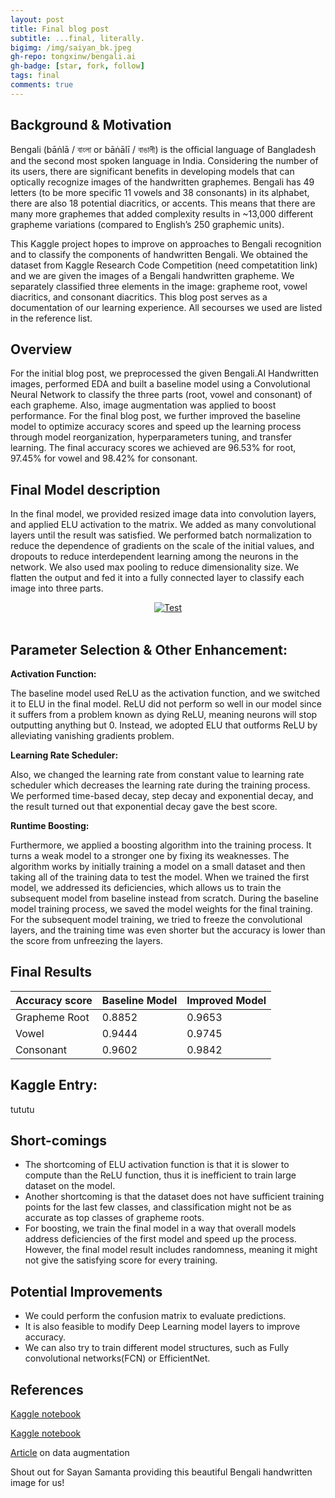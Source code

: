 ```yaml
---
layout: post
title: Final blog post
subtitle: ...final, literally. 
bigimg: /img/saiyan_bk.jpeg
gh-repo: tongxinw/bengali.ai
gh-badge: [star, fork, follow]
tags: final
comments: true
---
```


## Background & Motivation

Bengali (bāṅlā / বাংলা or bāṅālī / বাঙালী) is the official language of Bangladesh and the second most spoken language in India. Considering the number of its users, there are significant benefits in developing models that can optically recognize images of the handwritten graphemes. Bengali has 49 letters (to be more specific 11 vowels and 38 consonants) in its alphabet, there are also 18 potential diacritics, or accents. This means that there are many more graphemes that added complexity results in ~13,000 different grapheme variations (compared to English’s 250 graphemic units). 

This Kaggle project hopes to improve on approaches to Bengali recognition and to classify the components of handwritten Bengali. We obtained the dataset from Kaggle Research Code Competition (need competatition link) and we are given the images of a Bengali handwritten grapheme. We separately classified three elements in the image: grapheme root, vowel diacritics, and consonant diacritics. This blog post serves as a documentation of our learning experience. All secourses we used are listed in the reference list. 


## Overview

For the initial blog post, we preprocessed the given Bengali.AI Handwritten images, performed EDA and built a baseline model using a Convolutional Neural Network to classify the three parts (root, vowel and consonant) of each grapheme. Also, image augmentation was applied to boost performance. For the final blog post, we further improved the baseline model to optimize accuracy scores and speed up the learning process through model reorganization, hyperparameters tuning, and transfer learning. The final accuracy scores we achieved are 96.53% for root, 97.45% for vowel and 98.42% for consonant.

## Final Model description

In the final model, we provided resized image data into convolution layers, and applied ELU activation to the matrix. We added as many convolutional layers until the result was satisfied. We performed batch normalization to reduce the dependence of gradients on the scale of the initial values, and dropouts to reduce interdependent learning among the neurons in the network. We also used max pooling to reduce dimensionality size. We flatten the output and fed it into a fully connected layer to classify each image into three parts.

<div style="text-align:center;">
  <a href="https://tongxinw.github.io/bengali.ai/img/summary.png">
    <img src="https://tongxinw.github.io/bengali.ai/img/summary.png" alt="Test">
  </a>
</div>
<br/>

## Parameter Selection & Other Enhancement:

**Activation Function:**

The baseline model used ReLU as the activation function, and we switched it to ELU in the final model. ReLU did not perform so well in our model since it suffers from a problem known as dying ReLU, meaning neurons will stop outputting anything but 0. Instead, we adopted ELU that outforms ReLU by alleviating vanishing gradients problem.

**Learning Rate Scheduler:**

Also, we changed the learning rate from constant value to learning rate scheduler which decreases the learning rate during the training process. We performed time-based decay, step decay and exponential decay, and the result turned out that exponential decay gave the best score.

**Runtime Boosting:**

Furthermore, we applied a boosting algorithm into the training process. It turns a weak model to a stronger one by fixing its weaknesses. The algorithm works by initially training a model on a small dataset and then taking all of the training data to test the model. When we trained the first model, we addressed its deficiencies, which allows us to train the subsequent model from baseline instead from scratch. During the baseline model training process, we saved the model weights for the final training. For the subsequent model training, we tried to freeze the convolutional layers, and the training time was even shorter but the accuracy is lower than the score from unfreezing the layers. 

## Final Results 

| Accuracy score | Baseline Model | Improved Model |
| :-------------- |:------------- | :------------- |
| Grapheme Root | 0.8852 | 0.9653 |
| Vowel | 0.9444 | 0.9745 |
| Consonant | 0.9602 | 0.9842 |

## Kaggle Entry:
 tututu

## Short-comings

- The shortcoming of ELU activation function is that it is slower to compute than the ReLU function, thus it is inefficient to train large dataset on the model.
- Another shortcoming is that the dataset does not have sufficient training points for the last few classes, and classification might not be as accurate as top classes of grapheme roots.
- For boosting, we train the final model in a way that overall models address  deficiencies of the first model and speed up the process. However, the final model result includes randomness, meaning it might not give the satisfying score for every training.


## Potential Improvements

- We could perform the confusion matrix to evaluate predictions.
- It is also feasible to modify Deep Learning model layers to improve accuracy.
- We can also try to train different model structures, such as Fully convolutional networks(FCN) or EfficientNet. 

## References
[Kaggle notebook](https://www.kaggle.com/kaushal2896/bengali-graphemes-starter-eda-multi-output-cnn)

[Kaggle notebook](https://www.kaggle.com/gpreda/bengali-ai-handwritten-grapheme-getting-started)

[Article](https://towardsdatascience.com/image-augmentation-for-deep-learning-histogram-equalization-a71387f609b2) on data augmentation

Shout out for Sayan Samanta providing this beautiful Bengali handwritten image for us!
